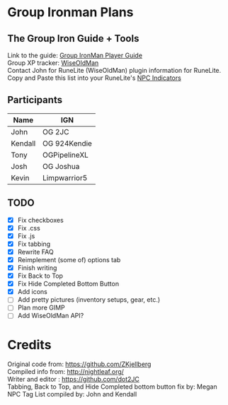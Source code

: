 # Group Ironman Plans

## The Group Iron Guide + Tools
Link to the guide: <a href="https://dot2jc.github.io/GIMP/">Group IronMan Player Guide</a>  
Group XP tracker: <a href="https://wiseoldman.net/groups/1677">WiseOldMan</a>  
Contact John for RuneLite (WiseOldMan) plugin information for RuneLite.  <!-- WOM: 836-551-748 -->
Copy and Paste this list into your RuneLite's <a href="https://pastebin.com/DTXrfxVp">NPC Indicators</a>  

## Participants
Name | IGN
-----|-----
John | OG 2JC
Kendall | OG 924Kendie
Tony | OGPipelineXL
Josh | OG Joshua
Kevin | Limpwarrior5

## TODO
- [x] Fix checkboxes
- [x] Fix .css
- [x] Fix .js
- [x] Fix tabbing
- [x] Rewrite FAQ
- [x] Reimplement (some of) options tab
- [x] Finish writing
- [x] Fix Back to Top  
- [x] Fix Hide Completed Bottom Button  
- [x] Add icons  
- [ ] Add pretty pictures (inventory setups, gear, etc.)  
- [ ] Plan more GIMP
- [ ] Add WiseOldMan API?

# Credits
Original code from: https://github.com/ZKjellberg  
Compiled info from: http://nightleaf.org/  
Writer and editor : https://github.com/dot2JC  
Tabbing, Back to Top, and Hide Completed bottom button fix by: Megan  
NPC Tag List compiled by: John and Kendall